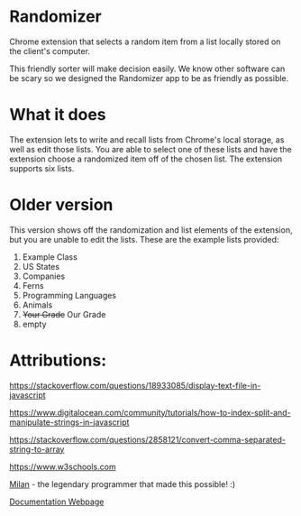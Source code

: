 # Randomizer
Chrome extension that selects a random item from a list locally stored  on the client's computer. 

This friendly sorter will make decision easily. We know other software can be scary so we designed the Randomizer app to be as friendly as possible.

# What it does
The extension lets to write and recall lists from Chrome's local storage, as well as edit those lists. You are able to select one of these lists and have the extension choose a randomized item off of the chosen list. The extension supports six lists.

# Older version
This version shows off the randomization and list elements of the extension, but you are unable to edit the lists.
These are the example lists provided:
1. Example Class
2. US States
3. Companies
4. Ferns
5. Programming Languages
6. Animals
7. ~~Your Grade~~ Our Grade
8. empty

# Attributions:

https://stackoverflow.com/questions/18933085/display-text-file-in-javascript

https://www.digitalocean.com/community/tutorials/how-to-index-split-and-manipulate-strings-in-javascript

https://stackoverflow.com/questions/2858121/convert-comma-separated-string-to-array

https://www.w3schools.com 

[Milan](https://github.com/MilanDonhowe) - the legendary programmer that made this possible! :)

[Documentation Webpage](http://www.morganthomas.tk/RandomSelection/)
